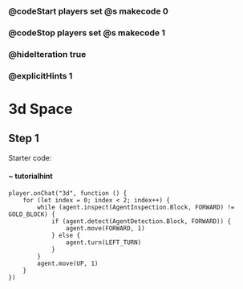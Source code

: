 ### @codeStart players set @s makecode 0
### @codeStop players set @s makecode 1

### @hideIteration true 
### @explicitHints 1


# 3d Space

## Step 1
Starter code:

#### ~ tutorialhint

```template
player.onChat("3d", function () {
    for (let index = 0; index < 2; index++) {
        while (agent.inspect(AgentInspection.Block, FORWARD) != GOLD_BLOCK) {
            if (agent.detect(AgentDetection.Block, FORWARD)) {
                agent.move(FORWARD, 1)
            } else {
                agent.turn(LEFT_TURN)
            }
        }
        agent.move(UP, 1)
    }
})

``` 
